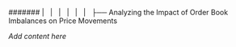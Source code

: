 ####### |   |   |   |   |   |   ├── Analyzing the Impact of Order Book Imbalances on Price Movements

*Add content here*